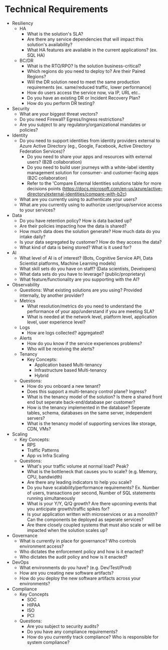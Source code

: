 # Technical Requirements

* Resiliency
    * HA
        * What is the solution's SLA?
        * Are there any service dependencies that will impact this solution's availability?
        * What HA features are available in the current applications?  (ex. SQL HA)
    * BC/DR
        * What is the RTO/RPO? Is the solution business-critical?
        * Which regions do you need to deploy to?  Are their Paired Regions?
        * Will the DR solution need to meet the same production requirements (ex. same/reduced traffic, lower performance)
        * How do users access the service now, via IP, URL etc..
        * Do you have an existing DR or Incident Recovery Plan? 
        * How do you perform DR testing?
* Security
    * What are your biggest threat vectors?
    * Do you need Firewall?  Egress/Ingress restrictions?
    * Are you subject to any regulatory/organizational mandates or policies?
* Identity
    * Do you need to support identities from identity providers external to Azure Active Directory (eg., Google, Facebook, Active Directory Federation Services)? 
        * Do you need to share your apps and resources with external users? (B2B collaboration)
        * Do you need to build user journeys with a white-label identity management solution for consumer- and customer-facing apps (B2C collaboration)
        * Refer to the 'Compare External Identities solutions table for more decisions points (https://docs.microsoft.com/en-us/azure/active-directory/external-identities/compare-with-b2c)
    * What are you currently using to authenticate your users?
    * What are you currently using to authorize user/group/service access to your services?
* Data
    * Do you have retention policy? How is data backed up? 
    * Are their policies impacting how the data is shared? 
    * How much data does the solution generate? How much data do you intake daily? 
    * Is your data segregated by customer? How do they access the data? 
    * What kind of data is being stored? What is it used for? 
* AI
    * What level of AI is of interest? (Bots, Cognitive Service API, Data Scientist platforms, Machine Learning models)
    * What skill sets do you have on staff? (Data scientists, Developers)
    * What data sets do you have to leverage? (public/proprietary)
    * What feature/functionality are you supporting with the AI? 
* Observability
    * Questions: What existing solutions are you using?  Provided internally, by another provider? 
    * Metrics
        * What resolution/metrics do you need to understand the performance of your app/understand if you are meeting SLA?
        * What is needed at the network level, platform level, application level, user experience level? 
    * Logs
        * How are logs collected?  aggregated? 
    * Alerts
        * How do you know if the service experiences problems?
        * Who will be receiving the alerts?
    * Tenancy
        * Key Concepts:
            * Application based Multi-tenancy
            * Infrastructure based Multi-tenancy
            * Hybrid
    * Questions:
        * How do you onboard a new tenant?
        * Does this support a multi-tenancy control plane? Ingress?
        * What is the tenancy model of the solution? Is there a shared front end but seperate back-end/database per customer? 
        * How is the tenancy implemented in the database? Seperate tables, schema, databases on the same server, independent servers?
        * What is the tenancy model of supporting services like storage, CDN, VMs?
* Scaling
    * Key Concepts:
        * RPS
        * Traffic Patterns
        * App vs Infra Scaling
    * Questions:
        * What's your traffic volume at normal load?  Peak?
        * What is the bottleneck that causes you to scale? (e.g. Memory, CPU, bandwidth)
        * Are there any leading indicators to help you scale?
        * Do you have scalability/performance requirements? Ex. Number of users, transactions per second, Number of SQL statements running simultaneously
        * What is your Y/Y, Q/Q growth? Are there upcoming events that you anticipate growth/traffic spikes for? 
        * Is your application written with microservices or as a monolith? Can the components be deployed as seperate services? 
        * Are there closely coupled systems that must also scale or will be impacted when the solution scales up?
* Governance
    * What is currently in place for governance? Who controls environment access? 
    * Who dictates the enforcement policy and how is it enacted?
    * Who dictates the audit policy and how is it enacted?
* DevOps
   * What environments do you have? (e.g. Dev/Test/Prod)
   * How are you creating new software artifacts?
   * How do you deploy the new software artifacts across your environments?
* Compliance
   * Key Concepts
        * SOC
        * HIPAA
        * ISO
        * PCI
    * Questions:
        * Are you subject to security audits?
        * Do you have any compliance requirements?
        * How do you currently track compliance? Who is responsible for system compliance? 
